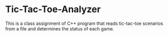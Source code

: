# Tic-Tac-Toe-Analyzer
This is a class assignment of C++ program that reads tic-tac-toe scenarios from a file and determines the status of each game.
